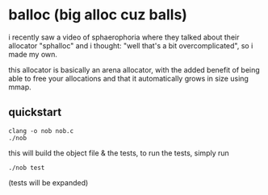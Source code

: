 # balloc (big alloc cuz balls)
i recently saw a video of sphaerophoria where they talked about their allocator "sphalloc" and i thought:
"well that's a bit overcomplicated", so i made my own.

this allocator is basically an arena allocator, with the added benefit of being able to free your
allocations and that it automatically grows in size using mmap.

## quickstart
```
clang -o nob nob.c
./nob
```

this will build the object file & the tests, to run the tests, simply run
```
./nob test
```
(tests will be expanded)
